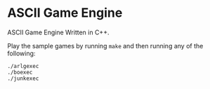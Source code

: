 # ASCII Game Engine
ASCII Game Engine Written in C++.

Play the sample games by running `make` and then running any of the following:
```
./arlgexec
./boexec
./junkexec
```
